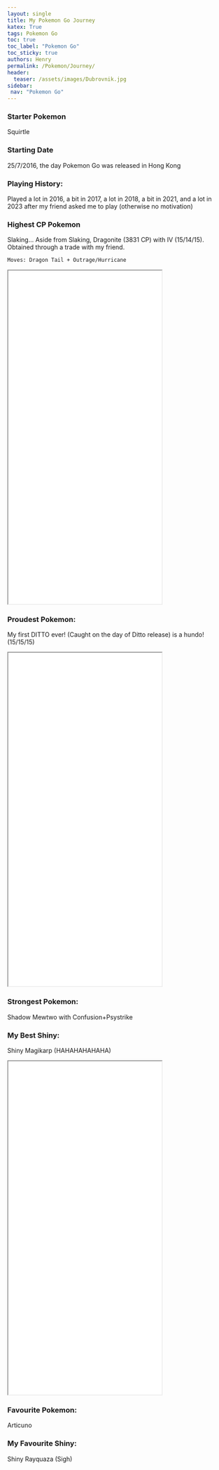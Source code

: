 ```yaml
---
layout: single
title: My Pokemon Go Journey
katex: True
tags: Pokemon Go
toc: true
toc_label: "Pokemon Go"
toc_sticky: true
authors: Henry
permalink: /Pokemon/Journey/
header:
  teaser: /assets/images/Dubrovnik.jpg
sidebar:
 nav: "Pokemon Go"
---
```


### Starter Pokemon
Squirtle

### Starting Date
25/7/2016, the day Pokemon Go was released in Hong Kong 

### Playing History:
Played a lot in 2016, a bit in 2017, a lot in 2018, a bit in 2021, and a lot in 2023 after my friend asked me to play (otherwise no motivation)

### Highest CP Pokemon
Slaking...
Aside from Slaking, Dragonite (3831 CP) with IV (15/14/15). Obtained through a trade with my friend. 

```bash
Moves: Dragon Tail + Outrage/Hurricane
```

<iframe src="/assets/images/Dragonite.JPG" width="351px" height="760px"></iframe>


### Proudest Pokemon:
My first DITTO ever! (Caught on the day of Ditto release) is a hundo! (15/15/15)

<iframe src="/assets/images/Ditto.JPG" width="351px" height="760px" ></iframe>



### Strongest Pokemon:
Shadow Mewtwo with Confusion+Psystrike

### My Best Shiny:
Shiny Magikarp (HAHAHAHAHAHA) 

<iframe src="/assets/images/Magikarp.JPG" width="351px" height="760px"></iframe>

### Favourite Pokemon:
Articuno

### My Favourite Shiny:
Shiny Rayquaza (Sigh)




